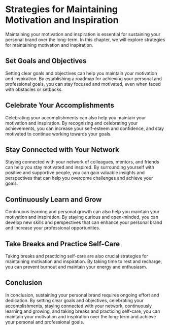Strategies for Maintaining Motivation and Inspiration
================================================================================================

Maintaining your motivation and inspiration is essential for sustaining your personal brand over the long-term. In this chapter, we will explore strategies for maintaining motivation and inspiration.

Set Goals and Objectives
------------------------

Setting clear goals and objectives can help you maintain your motivation and inspiration. By establishing a roadmap for achieving your personal and professional goals, you can stay focused and motivated, even when faced with obstacles or setbacks.

Celebrate Your Accomplishments
------------------------------

Celebrating your accomplishments can also help you maintain your motivation and inspiration. By recognizing and celebrating your achievements, you can increase your self-esteem and confidence, and stay motivated to continue working towards your goals.

Stay Connected with Your Network
---------------------------------

Staying connected with your network of colleagues, mentors, and friends can help you stay motivated and inspired. By surrounding yourself with positive and supportive people, you can gain valuable insights and perspectives that can help you overcome challenges and achieve your goals.

Continuously Learn and Grow
---------------------------

Continuous learning and personal growth can also help you maintain your motivation and inspiration. By staying curious and open-minded, you can develop new skills and perspectives that can enhance your personal brand and increase your professional opportunities.

Take Breaks and Practice Self-Care
----------------------------------

Taking breaks and practicing self-care are also crucial strategies for maintaining motivation and inspiration. By taking time to rest and recharge, you can prevent burnout and maintain your energy and enthusiasm.

Conclusion
----------

In conclusion, sustaining your personal brand requires ongoing effort and dedication. By setting clear goals and objectives, celebrating your accomplishments, staying connected with your network, continuously learning and growing, and taking breaks and practicing self-care, you can maintain your motivation and inspiration over the long-term and achieve your personal and professional goals.
